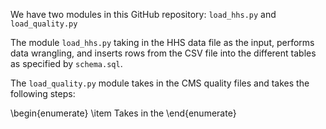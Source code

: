 We have two modules in this GitHub repository: `load_hhs.py` and `load_quality.py`

The module `load_hhs.py` taking in the HHS data file as the input, performs data wrangling, and inserts rows from the CSV file into the different tables as specified by `schema.sql`.

The `load_quality.py` module takes in the CMS quality files and takes the following steps:

\begin{enumerate}
  \item Takes in the 
 \end{enumerate}
